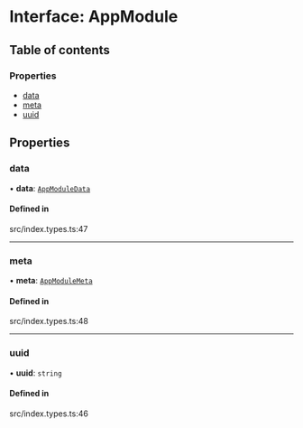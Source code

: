 # Interface: AppModule

## Table of contents

### Properties

- [data](../wiki/AppModule#data)
- [meta](../wiki/AppModule#meta)
- [uuid](../wiki/AppModule#uuid)

## Properties

### data

• **data**: [`AppModuleData`](../wiki/AppModuleData)

#### Defined in

src/index.types.ts:47

___

### meta

• **meta**: [`AppModuleMeta`](../wiki/AppModuleMeta)

#### Defined in

src/index.types.ts:48

___

### uuid

• **uuid**: `string`

#### Defined in

src/index.types.ts:46
